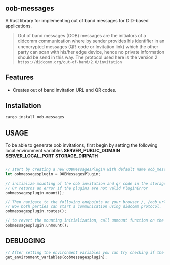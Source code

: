 ## oob-messages

A Rust library for implementing out of band messages for DID-based applications.

>Out of band messages (OOB) messages are the initiators of a didcomm communication where by sender provides his identifier in an unencrypted messages (QR-code or Invitation link) which the other party can scan with his/her edge device, hence no private information should be send in this way. The protocol used here is the version 2 ```https://didcomm.org/out-of-band/2.0/invitation```

## Features
-  Creates out of band invitation URL and QR codes.
  
## Installation

```rust
cargo install oob-messages
```

## USAGE
To be able to generate oob invitations, first begin by setting the following local environment variables
**SERVER_PUBLIC_DOMAIN**
**SERVER_LOCAL_PORT**
**STORAGE_DIRPATH**
```rust

// start by creating a new OOBMessagesPlugin with default name oob_messages
let oobmessagesplugin = OOBMessagesPlugin;

// initialize mounting of the oob invitation and qr code in the storage directory set in STORAGE_DIRPATH.
// Or returns an error if the plugins are not valid PluginError
oobmessagesplugin.mount();

// Then navigate to the following endpoints on your browser /, /oob_url and /oob_qr,where you will find the server's response, out of band url and out of band qr code respectively.
// Now both parties can start a communication using didcomm protocol.
oobmessagesplugin.routes();

// to revert the mounting initialization, call unmount function on the created oobmessagesplugin
oobmessagesplugin.unmount();

```
## DEBUGGING

```rust
// After setting the environment variables you can try checking if the were well set using calls to get_environment_variables function.
get_environment_variables(oobmessagesplugin);
```